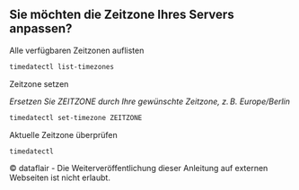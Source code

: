 ## Sie möchten die Zeitzone Ihres Servers anpassen?


Alle verfügbaren Zeitzonen auflisten
``` bash
timedatectl list-timezones
```

Zeitzone setzen

*Ersetzen Sie ZEITZONE durch Ihre gewünschte Zeitzone, z. B. Europe/Berlin*
``` bash
timedatectl set-timezone ZEITZONE
```

Aktuelle Zeitzone überprüfen
``` bash
timedatectl
```

© dataflair - Die Weiterveröffentlichung dieser Anleitung auf externen Webseiten ist nicht erlaubt.